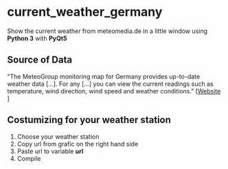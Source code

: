 # current_weather_germany
Show the current weather from meteomedia.de in a little window using **Python 3** with **PyQt5**

## Source of Data
"The MeteoGroup monitoring map for Germany provides up-to-date weather data [...]. For any [...] you can view the current readings such as temperature, wind direction, wind speed and weather conditions." \[[Website](http://wetterstationen.meteomedia.de/) \]

## Costumizing for your weather station
1. Choose your weather station
2. Copy url from grafic on the right hand side
3. Paste url to variable **url**
4. Compile